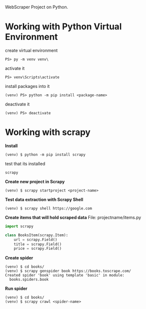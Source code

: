 WebScraper Project on Python.

# Working with Python Virtual Environment
create virtual environment
```
PS> py -m venv venv\
```

activate it
```
PS> venv\Scripts\activate
```

install packages into it
```
(venv) PS> python -m pip install <package-name>
```

deactivate it
```
(venv) PS> deactivate
```

# Working with scrapy
**Install**
```
(venv) $ python -m pip install scrapy
```
test that its installed 
```
scrapy 
```
**Create new project in Scrapy**
```
(venv) $ scrapy startproject <project-name>
```
**Test data extraction with Scrapy Shell**
```
(venv) $ scrapy shell https://google.com
```

**Create items that will hold scraped data**
File: projectname/items.py
```Python
import scrapy

class BooksItem(scrapy.Item):
    url = scrapy.Field()
    title = scrapy.Field()
    price = scrapy.Field()
```
**Create spider**
```
(venv) $ cd books/
(venv) $ scrapy genspider book https://books.toscrape.com/
Created spider 'book' using template 'basic' in module:
  books.spiders.book
```
**Run spider**
```
(venv) $ cd books/
(venv) $ scrapy crawl <spider-name>
```
